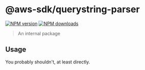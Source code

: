 # @aws-sdk/querystring-parser

[![NPM version](https://img.shields.io/npm/v/@aws-sdk/querystring-parser/rc.svg)](https://www.npmjs.com/package/@aws-sdk/querystring-parser)
[![NPM downloads](https://img.shields.io/npm/dm/@aws-sdk/querystring-parser.svg)](https://www.npmjs.com/package/@aws-sdk/querystring-parser)

> An internal package

## Usage

You probably shouldn't, at least directly.
